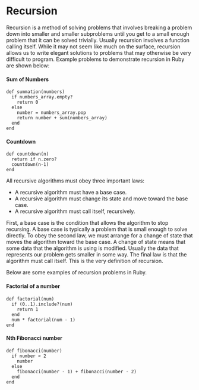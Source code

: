 # Recursion
Recursion is a method of solving problems that involves breaking a problem down into smaller
and smaller subproblems until you get to a small enough problem that it can be solved
trivially. Usually recursion involves a function calling itself. While it may not seem like
much on the surface, recursion allows us to write elegant solutions to problems that may
otherwise be very difficult to program. Example problems to demonstrate recursion in Ruby
are shown below:

#### Sum of Numbers
```
def summation(numbers)
  if numbers_array.empty?
    return 0
  else
    number = numbers_array.pop
    return number + sum(numbers_array)
  end
end
```

#### Countdown
```
def countdown(n)
  return if n.zero?
  countdown(n-1)
end
```

All recursive algorithms must obey three important laws:
- A recursive algorithm must have a base case.
- A recursive algorithm must change its state and move toward the base case.
- A recursive algorithm must call itself, recursively.

First, a base case is the condition that allows the algorithm to stop recursing. A base
case is typically a problem that is small enough to solve directly. To obey the second law,
we must arrange for a change of state that moves the algorithm toward the base case. A
change of state means that some data that the algorithm is using is modified. Usually the
data that represents our problem gets smaller in some way. The final law is that the
algorithm must call itself. This is the very definition of recursion.

Below are some examples of recursion problems in Ruby.

#### Factorial of a number
```
def factorial(num)
  if (0..1).include?(num)
    return 1
  end
  num * factorial(num - 1)
end
```

#### Nth Fibonacci number
```
def fibonacci(number) 
  if number < 2
    number 
  else
    fibonacci(number - 1) + fibonacci(number - 2) 
  end
end
```
